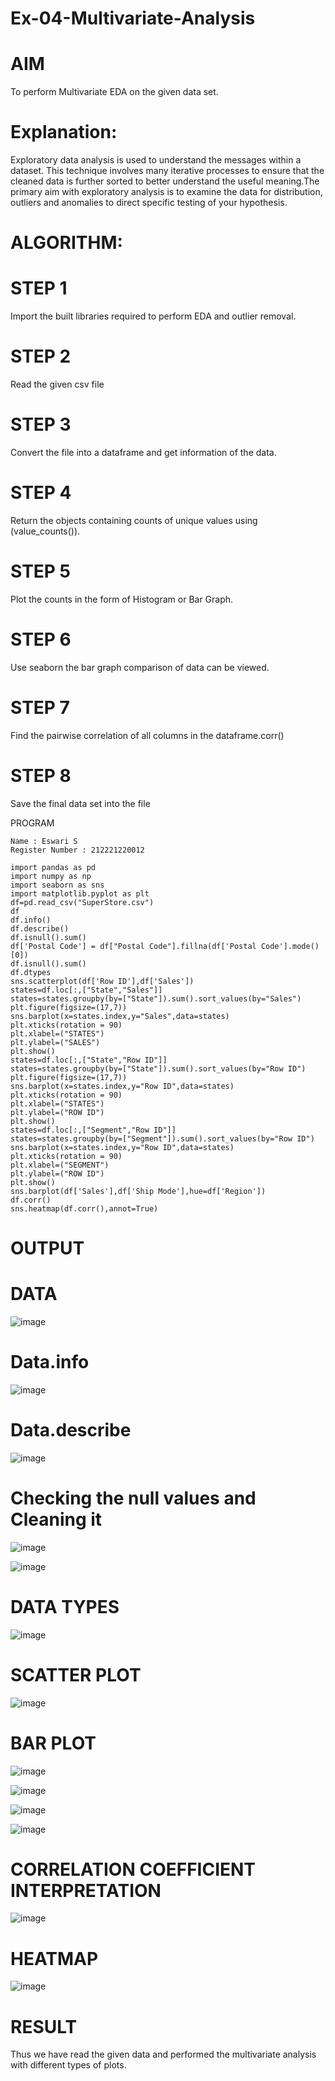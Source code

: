 # Ex-04-Multivariate-Analysis

# AIM
To perform Multivariate EDA on the given data set.

# Explanation:
Exploratory data analysis is used to understand the messages within a dataset. This technique involves many iterative processes to ensure that the cleaned data is further sorted to better understand the useful meaning.The primary aim with exploratory analysis is to examine the data for distribution, outliers and anomalies to direct specific testing of your hypothesis.

# ALGORITHM:
# STEP 1
Import the built libraries required to perform EDA and outlier removal.

# STEP 2
Read the given csv file

# STEP 3
Convert the file into a dataframe and get information of the data.

# STEP 4
Return the objects containing counts of unique values using (value_counts()).

# STEP 5
Plot the counts in the form of Histogram or Bar Graph.

# STEP 6
Use seaborn the bar graph comparison of data can be viewed.

# STEP 7
Find the pairwise correlation of all columns in the dataframe.corr()

# STEP 8
Save the final data set into the file

PROGRAM
```
Name : Eswari S
Register Number : 212221220012

import pandas as pd
import numpy as np
import seaborn as sns
import matplotlib.pyplot as plt
df=pd.read_csv("SuperStore.csv")
df
df.info()
df.describe()
df.isnull().sum()
df['Postal Code'] = df["Postal Code"].fillna(df['Postal Code'].mode()[0])
df.isnull().sum()
df.dtypes
sns.scatterplot(df['Row ID'],df['Sales'])
states=df.loc[:,["State","Sales"]]
states=states.groupby(by=["State"]).sum().sort_values(by="Sales")
plt.figure(figsize=(17,7))
sns.barplot(x=states.index,y="Sales",data=states)
plt.xticks(rotation = 90)
plt.xlabel=("STATES")
plt.ylabel=("SALES")
plt.show()
states=df.loc[:,["State","Row ID"]]
states=states.groupby(by=["State"]).sum().sort_values(by="Row ID")
plt.figure(figsize=(17,7))
sns.barplot(x=states.index,y="Row ID",data=states)
plt.xticks(rotation = 90)
plt.xlabel=("STATES")
plt.ylabel=("ROW ID")
plt.show()
states=df.loc[:,["Segment","Row ID"]]
states=states.groupby(by=["Segment"]).sum().sort_values(by="Row ID")
sns.barplot(x=states.index,y="Row ID",data=states)
plt.xticks(rotation = 90)
plt.xlabel=("SEGMENT")
plt.ylabel=("ROW ID")
plt.show()
sns.barplot(df['Sales'],df['Ship Mode'],hue=df['Region'])
df.corr()
sns.heatmap(df.corr(),annot=True)
```
# OUTPUT
# DATA

![image](https://user-images.githubusercontent.com/127847210/230835397-aed2a8e1-caa0-4a3b-8da0-c02cf7ce0deb.png)

# Data.info

![image](https://user-images.githubusercontent.com/127847210/230835438-d7ad29a1-f1eb-4eec-8660-0df785100cad.png)

# Data.describe

![image](https://user-images.githubusercontent.com/127847210/230835477-bfa6c5ea-4c07-416c-94e4-ddf5c2f2bc75.png)

# Checking the null values and Cleaning it

![image](https://user-images.githubusercontent.com/127847210/230835514-42eead54-3920-4aff-aea5-9bbf596cad4c.png)

![image](https://user-images.githubusercontent.com/127847210/230835661-fe6fbc21-77fc-4c22-8b5b-d5c1b82a3521.png)

# DATA TYPES

![image](https://user-images.githubusercontent.com/127847210/230835688-49dccf15-797f-47c2-ad97-f125804ab1ee.png)

# SCATTER PLOT

![image](https://user-images.githubusercontent.com/127847210/230835713-0ecb9807-2d84-4b24-8c2e-068fb4e80f10.png)

# BAR PLOT
![image](https://user-images.githubusercontent.com/127847210/230835760-4b6eed39-f52c-4f3e-aec9-747315ca5dc9.png)

![image](https://user-images.githubusercontent.com/127847210/230835779-53582dfe-eb4c-4115-a4c3-d78f3a381ed7.png)

![image](https://user-images.githubusercontent.com/127847210/230835808-b4d33f66-1895-4f00-a537-7e10bf889422.png)

![image](https://user-images.githubusercontent.com/127847210/230835846-bb39fdf5-7e72-470c-a2ad-35f6f778a484.png)

# CORRELATION COEFFICIENT INTERPRETATION

![image](https://user-images.githubusercontent.com/127847210/230835882-5c725adc-6acb-42a7-a9c1-7f3359d64df1.png)

# HEATMAP

![image](https://user-images.githubusercontent.com/127847210/230835897-f118f307-3677-46a4-b13d-62ccb74ef6c1.png)

# RESULT

Thus we have read the given data and performed the multivariate analysis with different types of plots.

